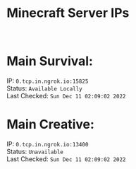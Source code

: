 
# Minecraft Server IPs

</br><h1>Main Survival:</h1>IP: `0.tcp.in.ngrok.io:15825` </br> Status: `Available Locally` </br> Last Checked: `Sun Dec 11 02:09:02 2022`
</br><h1>Main Creative:</h1>IP: `0.tcp.in.ngrok.io:13400` </br> Status: `Unavailable` </br> Last Checked: `Sun Dec 11 02:09:02 2022`
